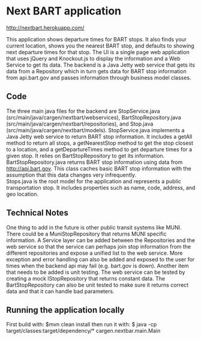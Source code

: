 # Next BART application

http://nextbart.herokuapp.com/

This application shows departure times for BART stops.  It also finds your current location, shows you the nearest BART stop, and defaults to showing next departure times for that stop.
The UI is a single page web application that uses jQuery and Knockout.js to display the information and a Web Service to get its data. The backend is a Java Jetty web service that gets its data from a Repository which in turn gets data for BART stop information from api.bart.gov and passes information through business model classes.

## Code
The three main java files for the backend are StopService.java (src/main/java/cargen/nextbart/webservices), BartStopRepository.java (src/main/java/cargen/nextbart/repositories), and Stop.java (src/main/java/cargen/nextbart/models).
StopService.java implements a Java Jetty web service to return BART stop information.  It includes a getAll method to return all stops, a getNearestStop method to get the stop closest to a location, and a getDepartureTimes method to get departure times for a given stop. It relies on BartStopRepository to get its information.
BartStopRepository.java returns BART stop information using data from http://api.bart.gov.  This class caches basic BART stop information with the assumption that this data changes very infrequently.  
Stops.java is the root model for the application and represents a public transportation stop.  It includes properties such as name, code, address, and geo location.

## Technical Notes
One thing to add in the future is other public transit systems like MUNI.  There could be a MuniStopRepository that returns MUNI specific information.  A Service layer can be added between the Repositories and the web service so that the service can perhaps join stop information from the different repositories and expose a unified list to the web service.
More exception and error handling can also be added and exposed to the user for times when the backend api may fail (e.g. bart.gov is down).
Another item that needs to be added is unit testing.  The web service can be tested by creating a mock IStopRepository that returns constant data.  The BartStopRepository can also be unit tested to make sure it returns correct data and that it can handle bad parameters.

    
## Running the application locally
First build with: $mvn clean install then run it with: $ java -cp target/classes:target/dependency/* cargen.nextbar.main.Main

